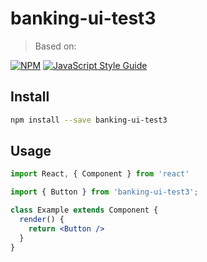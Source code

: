 # banking-ui-test3

> Based on:

[![NPM](https://img.shields.io/npm/v/banking-ui-test3.svg)](https://www.npmjs.com/package/banking-ui-test3) [![JavaScript Style Guide](https://img.shields.io/badge/code_style-standard-brightgreen.svg)](https://standardjs.com)

## Install

```bash
npm install --save banking-ui-test3
```

## Usage

```jsx
import React, { Component } from 'react'

import { Button } from 'banking-ui-test3';

class Example extends Component {
  render() {
    return <Button />
  }
}
```